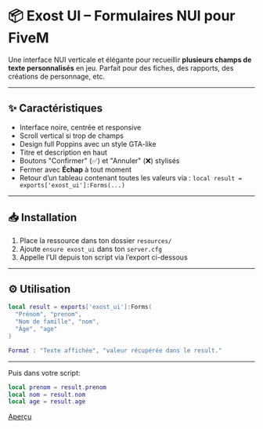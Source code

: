 # 📦 Exost UI – Formulaires NUI pour FiveM

Une interface NUI verticale et élégante pour recueillir **plusieurs champs de texte personnalisés** en jeu. Parfait pour des fiches, des rapports, des créations de personnage, etc.

---

## ✨ Caractéristiques

- Interface noire, centrée et responsive
- Scroll vertical si trop de champs
- Design full Poppins avec un style GTA-like
- Titre et description en haut
- Boutons "Confirmer" (✅) et "Annuler" (❌) stylisés
- Fermer avec **Échap** à tout moment
- Retour d’un tableau contenant toutes les valeurs via :
  `local result = exports['exost_ui']:Forms(...)`

---

## 📥 Installation

1. Place la ressource dans ton dossier `resources/`
2. Ajoute `ensure exost_ui` dans ton `server.cfg`
3. Appelle l’UI depuis ton script via l’export ci-dessous

---

## ⚙️ Utilisation

```lua
local result = exports['exost_ui']:Forms(
  "Prénom", "prenom",
  "Nom de famille", "nom",
  "Âge", "age"
)

Format : "Texte affichée", "valeur récupérée dans le result."

```

---

Puis dans votre script:
```lua
local prenom = result.prenom
local nom = result.nom
local age = result.age
```

[Aperçu](img/img_forms.png)
